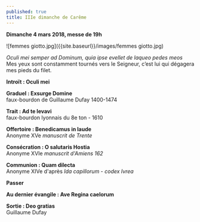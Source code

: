 ```yaml
---
published: true
title: IIIe dimanche de Carême
---
```

**Dimanche 4 mars 2018, messe de 19h**

![femmes giotto.jpg]({{site.baseurl}}/images/femmes giotto.jpg)

*Oculi mei semper ad Dominum, quia ipse evellet de laqueo pedes meos*  
Mes yeux sont constamment tournés vers le Seigneur, c’est lui qui dégagera mes pieds du filet.

**Introït : Oculi mei**

**Graduel : Exsurge Domine**  
faux-bourdon de Guillaume Dufay 1400-1474

**Trait : Ad te levavi**  
faux-bourdon lyonnais du 8e ton - 1610

**Offertoire : Benedicamus in laude**  
Anonyme XVe *manuscrit de Trente*

**Consécration : O salutaris Hostia**  
Anonyme XVIe *manuscrit d'Amiens 162*

**Communion : Quam dilecta**  
Anonyme XIVe d'après *Ida capillorum* - *codex Ivrea*

**Passer**

**Au dernier évangile : Ave Regina caelorum**

**Sortie : Deo gratias**  
Guillaume Dufay
